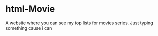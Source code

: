 # html-Movie
A website where you can see my top lists for movies series. 
Just typing something cause i can
